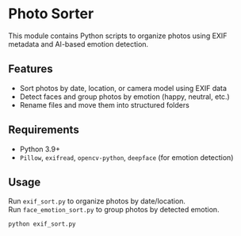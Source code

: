 # Photo Sorter

This module contains Python scripts to organize photos using EXIF metadata and AI-based emotion detection.

## Features
- Sort photos by date, location, or camera model using EXIF data
- Detect faces and group photos by emotion (happy, neutral, etc.)
- Rename files and move them into structured folders

## Requirements
- Python 3.9+
- `Pillow`, `exifread`, `opencv-python`, `deepface` (for emotion detection)

## Usage
Run `exif_sort.py` to organize photos by date/location.  
Run `face_emotion_sort.py` to group photos by detected emotion.

```bash
python exif_sort.py
